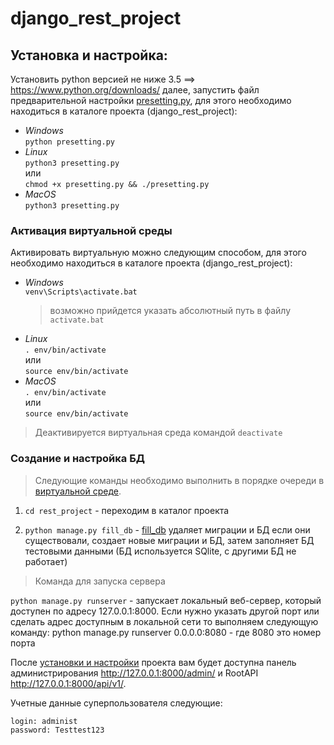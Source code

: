 # django_rest_project

## Установка и настройка:

Установить python версией не ниже 3.5 ==> https://www.python.org/downloads/ далее, запустить файл предварительной настройки [presetting.py](https://github.com/mikibouns/django_rest_project/blob/master/presetting.py), для этого необходимо находиться в каталоге проекта (django_rest_project):
  + *Windows*  
     ```python presetting.py```
  + *Linux*  
     ```python3 presetting.py```   
     или  
     ```chmod +x presetting.py && ./presetting.py```  
  + *MacOS*  
     ```python3 presetting.py```  

### Активация виртуальной среды
Активировать виртуальную можно следующим способом, для этого необходимо находиться в каталоге проекта (django_rest_project):  
  + *Windows*  
      ```venv\Scripts\activate.bat```
      > возможно прийдется указать абсолютный путь в файлу `activate.bat`
  + *Linux*  
      ```. env/bin/activate```  
      или  
      ```source env/bin/activate```  
  + *MacOS*  
     ```. env/bin/activate```  
     или  
     ```source env/bin/activate```
> Деактивируется виртуальная среда командой `deactivate`

### Создание и настройка БД

> Следующие команды необходимо выполнить в порядке очереди в [виртуальной среде](#Активация-виртуальной-среды). 

1) `cd rest_project` - переходим в каталог проекта

2) `python manage.py fill_db` - [fill_db](https://github.com/mikibouns/django_rest_project/blob/master/rest_project/main_app/management/commands/fill_db.py) удаляет миграции и БД если они существовали, 
   создает новые миграции и БД, затем заполняет БД тестовыми данными (БД используется SQlite, с другими БД не работает)

> Команда для запуска сервера

`python manage.py runserver` - запускает локальный веб-сервер,
который доступен по адресу 127.0.0.1:8000.
Если нужно указать другой порт или сделать
адрес доступным в локальной сети то выполняем следующую команду:
python manage.py runserver 0.0.0.0:8080 - где 8080 это номер порта

После [установки и настройки](#Установка-и-настройка) проекта вам будет доступна панель администрирования http://127.0.0.1:8000/admin/ и RootAPI http://127.0.0.1:8000/api/v1/.

Учетные данные суперпользователя следующие: 
```
login: administ
password: Testtest123
```
